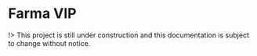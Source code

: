 # Farma VIP

!> This project is still under construction and this documentation is subject to change without notice.
